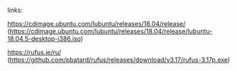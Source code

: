 links:

https://cdimage.ubuntu.com/lubuntu/releases/18.04/release/
(https://cdimage.ubuntu.com/lubuntu/releases/18.04/release/lubuntu-18.04.5-desktop-i386.iso)

https://rufus.ie/ru/
(https://github.com/pbatard/rufus/releases/download/v3.17/rufus-3.17p.exe)

